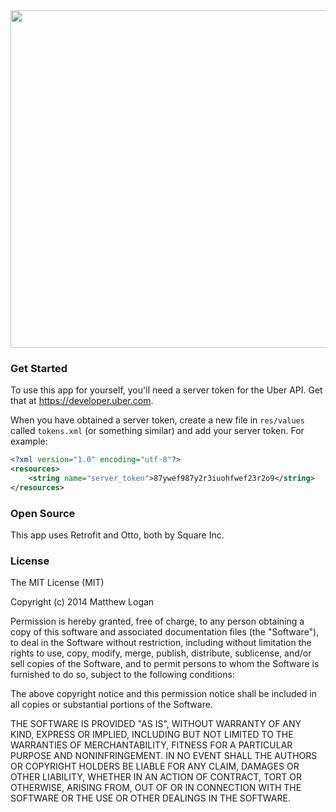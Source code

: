 <img src="https://raw.githubusercontent.com/mattlogan/SurgePriceWidget/master/github-assets/screenshot.png" height="540"/>

### Get Started

To use this app for yourself, you'll need a server token for the Uber API.  Get that at https://developer.uber.com.

When you have obtained a server token, create a new file in `res/values` called `tokens.xml` (or something similar) and add your server token.  For example:

```xml
<?xml version="1.0" encoding="utf-8"?>
<resources>
    <string name="server_token">87ywef987y2r3iuohfwef23r2o9</string>
</resources>
```

### Open Source

This app uses Retrofit and Otto, both by Square Inc.

### License

The MIT License (MIT)

Copyright (c) 2014 Matthew Logan

Permission is hereby granted, free of charge, to any person obtaining a copy
of this software and associated documentation files (the "Software"), to deal
in the Software without restriction, including without limitation the rights
to use, copy, modify, merge, publish, distribute, sublicense, and/or sell
copies of the Software, and to permit persons to whom the Software is
furnished to do so, subject to the following conditions:

The above copyright notice and this permission notice shall be included in all
copies or substantial portions of the Software.

THE SOFTWARE IS PROVIDED "AS IS", WITHOUT WARRANTY OF ANY KIND, EXPRESS OR
IMPLIED, INCLUDING BUT NOT LIMITED TO THE WARRANTIES OF MERCHANTABILITY,
FITNESS FOR A PARTICULAR PURPOSE AND NONINFRINGEMENT. IN NO EVENT SHALL THE
AUTHORS OR COPYRIGHT HOLDERS BE LIABLE FOR ANY CLAIM, DAMAGES OR OTHER
LIABILITY, WHETHER IN AN ACTION OF CONTRACT, TORT OR OTHERWISE, ARISING FROM,
OUT OF OR IN CONNECTION WITH THE SOFTWARE OR THE USE OR OTHER DEALINGS IN THE
SOFTWARE.
